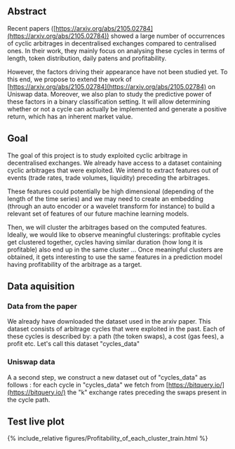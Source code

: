 ## Abstract

Recent papers ([https://arxiv.org/abs/2105.02784](https://arxiv.org/abs/2105.02784)) showed a large number of occurrences of cyclic arbitrages in decentralised exchanges compared to centralised ones. In their work, they mainly focus on analysing these cycles in terms of length, token distribution, daily patens and profitability.

However, the factors driving their appearance have not been studied yet.  To this end, we propose to extend the work of [https://arxiv.org/abs/2105.02784](https://arxiv.org/abs/2105.02784) on Uniswap data. Moreover, we also plan to study the predictive power of these factors in a binary classification setting. It will allow determining whether or not a cycle can actually be implemented and generate a positive return, which has an inherent market value.

## Goal

The goal of this project is to study exploited cyclic arbitrage in decentralised exchanges. We already have access to a dataset containing cyclic arbitrages that were exploited. We intend to extract features out of events (trade rates, trade volumes, liquidity) preceding the arbitrages. 

These features could potentially be high dimensional (depending of the length of the time series) and we may need to create an embedding (through an auto encoder or a wavelet transform for instance) to build a relevant set of features of our future machine learning models.

Then, we will cluster the arbitrages based on the computed features. Ideally, we would like to observe meaningful clusterings: profitable cycles get clustered together, cycles having similar duration (how long it is profitable) also end up in the same cluster ... Once meaningful clusters are obtained, it gets interesting to use the same features in a prediction model having profitability of the arbitrage as a target.

## Data aquisition

### Data from the paper

We already have downloaded the dataset used in the arxiv paper. This dataset consists of arbitrage cycles that were exploited in the past. Each of these cycles is described by: a path (the token swaps),  a cost (gas fees), a profit etc. Let's call this dataset  "cycles_data"
### Uniswap data

A a second step, we construct a new dataset out of "cycles_data" as follows : for each cycle in "cycles_data" we fetch from [https://bitquery.io/](https://bitquery.io/) the "k" exchange rates preceding the swaps present in the cycle path.

## Test live plot


{% include_relative figures/Profitability_of_each_cluster_train.html %}